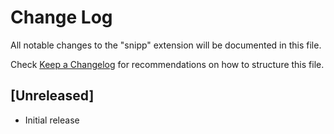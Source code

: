 # Change Log

All notable changes to the "snipp" extension will be documented in this file.

Check [Keep a Changelog](http://keepachangelog.com/) for recommendations on how to structure this file.

## [Unreleased]

- Initial release